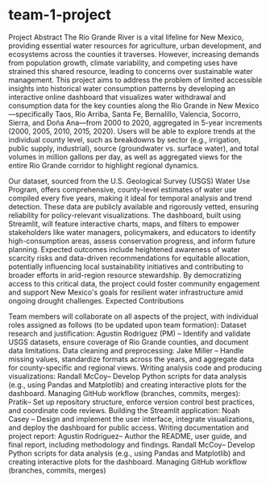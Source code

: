 # team-1-project
Project Abstract
The Rio Grande River is a vital lifeline for New Mexico, providing essential water resources for agriculture, urban development, and ecosystems across the counties it traverses. However, increasing demands from population growth, climate variability, and competing uses have strained this shared resource, leading to concerns over sustainable water management. This project aims to address the problem of limited accessible insights into historical water consumption patterns by developing an interactive online dashboard that visualizes water withdrawal and consumption data for the key counties along the Rio Grande in New Mexico—specifically Taos, Rio Arriba, Santa Fe, Bernalillo, Valencia, Socorro, Sierra, and Doña Ana—from 2000 to 2020, aggregated in 5-year increments (2000, 2005, 2010, 2015, 2020). Users will be able to explore trends at the individual county level, such as breakdowns by sector (e.g., irrigation, public supply, industrial), source (groundwater vs. surface water), and total volumes in million gallons per day, as well as aggregated views for the entire Rio Grande corridor to highlight regional dynamics. 

Our dataset, sourced from the U.S. Geological Survey (USGS) Water Use Program, offers comprehensive, county-level estimates of water use compiled every five years, making it ideal for temporal analysis and trend detection. These data are publicly available and rigorously vetted, ensuring reliability for policy-relevant visualizations. The dashboard, built using Streamlit, will feature interactive charts, maps, and filters to empower stakeholders like water managers, policymakers, and educators to identify high-consumption areas, assess conservation progress, and inform future planning. Expected outcomes include heightened awareness of water scarcity risks and data-driven recommendations for equitable allocation, potentially influencing local sustainability initiatives and contributing to broader efforts in arid-region resource stewardship. By democratizing access to this critical data, the project could foster community engagement and support New Mexico's goals for resilient water infrastructure amid ongoing drought challenges. 
Expected Contributions 

Team members will collaborate on all aspects of the project, with individual roles assigned as follows (to be updated upon team formation): 
Dataset research and justification: Agustin Rodriguez (PM) – Identify and validate USGS datasets, ensure coverage of Rio Grande counties, and document data limitations. 
Data cleaning and preprocessing: Jake Miller – Handle missing values, standardize formats across the years, and aggregate data for county-specific and regional views. 
Writing analysis code and producing visualizations: Randall McCoy– Develop Python scripts for data analysis (e.g., using Pandas and Matplotlib) and creating interactive plots for the dashboard. 
Managing GitHub workflow (branches, commits, merges): Pratik– Set up repository structure, enforce version control best practices, and coordinate code reviews. 
Building the Streamlit application: Noah Casey – Design and implement the user interface, integrate visualizations, and deploy the dashboard for public access. 
Writing documentation and project report: Agustin Rodriguez– Author the README, user guide, and final report, including methodology and findings. 
Randall McCoy– Develop Python scripts for data analysis (e.g., using Pandas and Matplotlib) and creating interactive plots for the dashboard. Managing GitHub workflow (branches, commits, merges)
